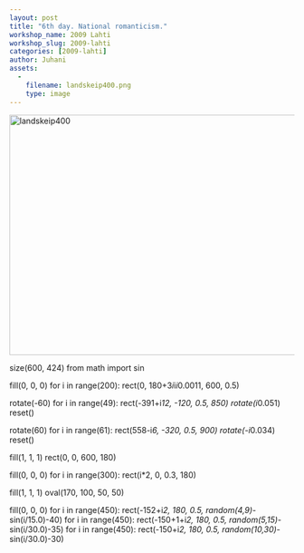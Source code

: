 ```yaml
---
layout: post
title: "6th day. National romanticism."
workshop_name: 2009 Lahti
workshop_slug: 2009-lahti
categories: [2009-lahti]
author: Juhani 
assets:
  -
    filename: landskeip400.png
    type: image
---
```

<a href="http://workshops.nodebox.net/2009/wp-content/uploads/landskeip400.png"><img class="aligncenter size-full wp-image-747" title="landskeip400" src="http://workshops.nodebox.net/2009/wp-content/uploads/landskeip400.png" alt="landskeip400" width="600" height="424" /></a>

size(600, 424)
from math import sin

fill(0, 0, 0)
for i in range(200):
rect(0, 180+3*i*i*i*0.0011, 600, 0.5)

rotate(-60)
for i in range(49):
rect(-391+i*12, -120, 0.5, 850)
rotate(i*0.051)
reset()

rotate(60)
for i in range(61):
rect(558-i*6, -320, 0.5, 900)
rotate(-i*0.034)
reset()

fill(1, 1, 1)
rect(0, 0, 600, 180)

fill(0, 0, 0)
for i in range(300):
rect(i*2, 0, 0.3, 180)

fill(1, 1, 1)
oval(170, 100, 50, 50)

fill(0, 0, 0)
for i in range(450):
rect(-152+i*2, 180, 0.5, random(4,9)*-sin(i/15.0)-40)
for i in range(450):
rect(-150+1+i*2, 180, 0.5, random(5,15)*-sin(i/30.0)-35)
for i in range(450):
rect(-150+i*2, 180, 0.5, random(10,30)*-sin(i/30.0)-30)
